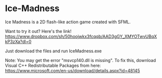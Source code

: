 # Ice-Madness

Ice Madness is a 2D flash-like action game created with SFML.

Want to try it out? Here's the link! https://www.dropbox.com/sh/50hoojwkx3fcqqb/AAD3gGY_XMYOTwvUBqXkP3zXa?dl=0

Just download the files and run IceMadness.exe

Note: You may get the error "msvcp140.dll is missing". To fix this, download Visual C++ Redistributable Packages from here: https://www.microsoft.com/en-us/download/details.aspx?id=48145

